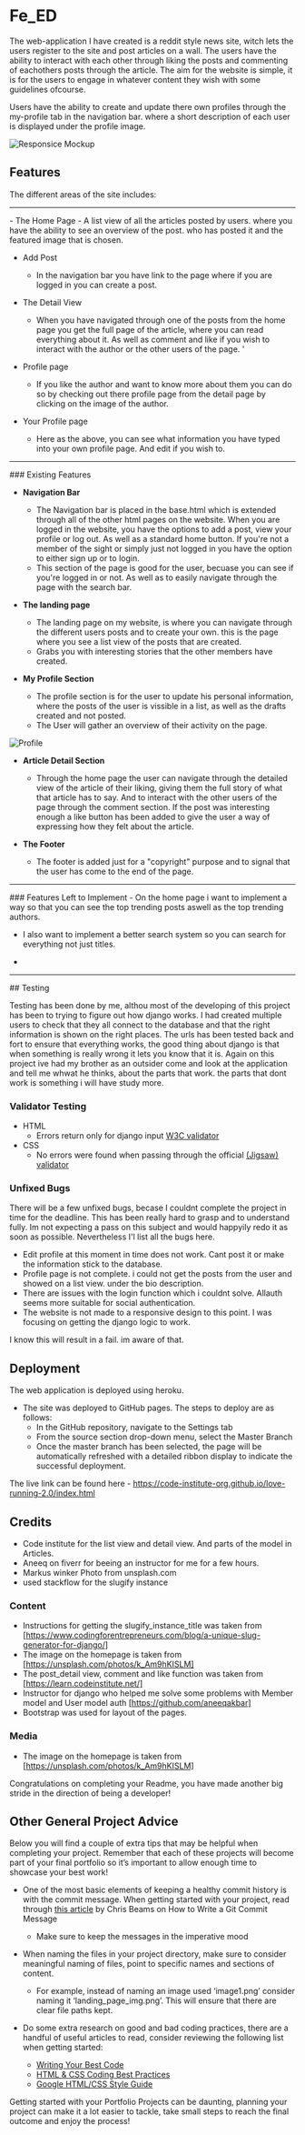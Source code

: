 # Fe_ED

The web-application I have created is a reddit style news site, witch lets the users register to the site and post articles on a wall. The users have the ability to interact with each other through liking the posts and commenting of eachothers posts through the article. The aim for the website is simple, it is for the users to engage in whatever content they wish with some guidelines ofcourse.

Users have the ability to create and update there own profiles through the my-profile tab in the navigation bar. where a short description of each user is displayed under the profile image.


![Responsice Mockup](https://github.com/jacobmolsby93/milestone4/blob/main/media/images/readme-images/Sk%C3%A4rmbild%20(35).png?raw=true)

## Features 
The different areas of the site includes: 
<hr>
- The Home Page 
    - A list view of all the articles posted by users. where you have the ability to see an overview of the post. who has posted it and the featured image that is chosen. 

- Add Post
    - In the navigation bar you have link to the page where if you are logged in you can create a post.

- The Detail View
    - When you have navigated through one of the posts from the home page you get the full page of the article, where you can read everything about it. As well as comment and like if you wish to interact with the author or the other users of the page.
'
- Profile page
    - If you like the author and want to know more about them you can do so by checking out there profile page from the detail page by clicking on the image of the author.

- Your Profile page
    - Here as the above, you can see what information you have typed into your own profile page. And edit if you wish to.
 <hr>
### Existing Features

- __Navigation Bar__

  - The Navigation bar is placed in the base.html which is extended through all of the other html pages on the website. When you are logged in the website, you have the options to add a post, view your profile or log out. As well as a standard home button. 
  If you're not a member of the sight or simply just not logged in you have the option to either sign up or to login. 
  - This section of the page is good for the user, becuase you can see if you're logged in or not. As well as to easily navigate through the page with the search bar.


- __The landing page__

  - The landing page on my website, is where you can navigate through the different users posts and to create your own. this is the page where you see a list view of the posts that are created.
  - Grabs you with interesting stories that the other members have created.


- __My Profile Section__

  - The profile section is for the user to update his personal information, where the posts of the user is vissible in a list, as well as the drafts created and not posted. 
  - The User will gather an overview of their activity on the page.

![Profile](https://github.com/jacobmolsby93/milestone4/blob/main/media/images/readme-images/Sk%C3%A4rmbild%20(36).png?raw=true)

- __Article Detail Section__

  - Through the home page the user can navigate through the detailed view of the article of their liking, giving them the full story of what that article has to say. And to interact with the other users of the page through the comment section. If the post was interesting enough a like button has been added to give the user a way of expressing how they felt about the article. 


- __The Footer__ 

  - The footer is added just for a "copyright" purpose and to signal that the user has come to the end of the page.

<hr>
### Features Left to Implement
- On the home page i want to implement a way so that you can see the top trending posts aswell as the top trending authors.

- I also want to implement a better search system so you can search for everything not just titles.

-  
<hr>
## Testing 

Testing has been done by me, althou most of the developing of this project has been to trying to figure out how django works. I had created multiple users to check that they all connect to the database and that the right information is shown on the right places. The urls has been tested back and fort to ensure that everything works, the good thing about django is that when something is really wrong it lets you know that it is. 
Again on this project ive had my brother as an outsider come and look at the application and tell me whwat he thinks, about the parts that work. the parts that dont work is something i will have study more. 

### Validator Testing 

- HTML
  - Errors return only for django input [W3C validator](https://validator.w3.org/nu/?doc=https%3A%2F%2Fcode-institute-org.github.io%2Flove-running-2.0%2Findex.html)
- CSS
  - No errors were found when passing through the official [(Jigsaw) validator](https://jigsaw.w3.org/css-validator/validator?uri=https%3A%2F%2Fvalidator.w3.org%2Fnu%2F%3Fdoc%3Dhttps%253A%252F%252Fcode-institute-org.github.io%252Flove-running-2.0%252Findex.html&profile=css3svg&usermedium=all&warning=1&vextwarning=&lang=en#css)

### Unfixed Bugs
There will be a few unfixed bugs, becase I couldnt complete the project in time for the deadline. This has been really hard to grasp and to understand fully. Im not expecting a pass on this subject and would happyily redo it as soon as possible.
Nevertheless I'l list all the bugs here.
- Edit profile at this moment in time does not work. Cant post it or make the information stick to the database.
- Profile page is not complete. i could not get the posts from the user and showed on a list view. under the bio description.
- There are issues with the login function which i couldnt solve. Allauth seems more suitable for social authentication.
- The website is not made to a responsive design to this point. I was focusing on getting the django logic to work.

I know this will result in a fail. im aware of that.

## Deployment
The web application is deployed using heroku.

- The site was deployed to GitHub pages. The steps to deploy are as follows: 
  - In the GitHub repository, navigate to the Settings tab 
  - From the source section drop-down menu, select the Master Branch
  - Once the master branch has been selected, the page will be automatically refreshed with a detailed ribbon display to indicate the successful deployment. 

The live link can be found here - https://code-institute-org.github.io/love-running-2.0/index.html 


## Credits 
- Code institute for the list view and detail view. And parts of the model in Articles.
- Aneeq on fiverr for beeing an instructor for me for a few hours.
- Markus winker Photo from unsplash.com
- used stackflow for the slugify instance

### Content 
- Instructions for getting the slugify_instance_title was taken from [https://www.codingforentrepreneurs.com/blog/a-unique-slug-generator-for-django/]
- The image on the homepage is taken from [https://unsplash.com/photos/k_Am9hKISLM]
- The post_detail view, comment and like function was taken from [https://learn.codeinstitute.net/]
- Instructor for django who helped me solve some problems with Member model and User model auth [https://github.com/aneeqakbar]
- Bootstrap was used for layout of the pages.

### Media

- The image on the homepage is taken from [https://unsplash.com/photos/k_Am9hKISLM]

Congratulations on completing your Readme, you have made another big stride in the direction of being a developer! 

## Other General Project Advice

Below you will find a couple of extra tips that may be helpful when completing your project. Remember that each of these projects will become part of your final portfolio so it’s important to allow enough time to showcase your best work! 

- One of the most basic elements of keeping a healthy commit history is with the commit message. When getting started with your project, read through [this article](https://chris.beams.io/posts/git-commit/) by Chris Beams on How to Write  a Git Commit Message 
  - Make sure to keep the messages in the imperative mood 

- When naming the files in your project directory, make sure to consider meaningful naming of files, point to specific names and sections of content.
  - For example, instead of naming an image used ‘image1.png’ consider naming it ‘landing_page_img.png’. This will ensure that there are clear file paths kept. 

- Do some extra research on good and bad coding practices, there are a handful of useful articles to read, consider reviewing the following list when getting started:
  - [Writing Your Best Code](https://learn.shayhowe.com/html-css/writing-your-best-code/)
  - [HTML & CSS Coding Best Practices](https://medium.com/@inceptiondj.info/html-css-coding-best-practice-fadb9870a00f)
  - [Google HTML/CSS Style Guide](https://google.github.io/styleguide/htmlcssguide.html#General)

Getting started with your Portfolio Projects can be daunting, planning your project can make it a lot easier to tackle, take small steps to reach the final outcome and enjoy the process! 
